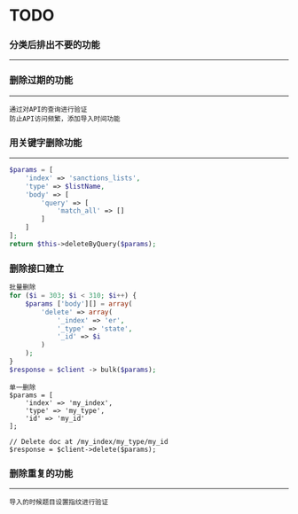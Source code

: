 # TODO

### 分类后排出不要的功能
----



### 删除过期的功能 
----
```
通过对API的查询进行验证 
防止API访问频繁，添加导入时间功能
```



### 用关键字删除功能 
----
```php
$params = [
    'index' => 'sanctions_lists',
    'type' => $listName,
    'body' => [
        'query' => [
            'match_all' => []
        ]
    ]
];
return $this->deleteByQuery($params);
```
### 删除接口建立

```php
批量删除
for ($i = 303; $i < 310; $i++) {  
    $params ['body'][] = array(  
        'delete' => array(  
            '_index' => 'er',  
            '_type' => 'state',  
            '_id' => $i  
        )  
    );  
}  
$response = $client -> bulk($params);
```

```
单一删除
$params = [
    'index' => 'my_index',
    'type' => 'my_type',
    'id' => 'my_id'
];

// Delete doc at /my_index/my_type/my_id
$response = $client->delete($params);
```

### 删除重复的功能
----
```
导入的时候题目设置指纹进行验证
```

